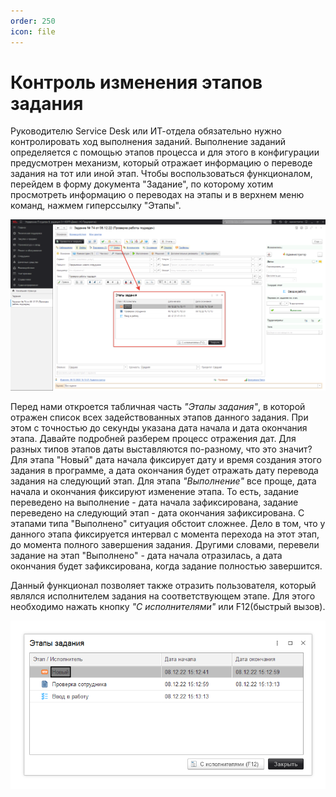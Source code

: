 ```yaml
---
order: 250
icon: file
---
```


# Контроль изменения этапов задания

Руководителю Service Desk или ИТ-отдела обязательно нужно контролировать ход выполнения заданий. Выполнение заданий определяется с помощью этапов процесса и для этого в конфигурации предусмотрен механизм, который отражает информацию о переводе задания на тот или иной этап. Чтобы воспользоваться функционалом, перейдем в форму документа "Задание", по которому хотим просмотреть информацию о переводах на этапы и в верхнем меню команд, нажмем гиперссылку "Этапы". 

![01_КонтрольИзмененияЭтаповЗадания](static/01_КонтрольИзмененияЭтаповЗадания.png)

Перед нами откроется табличная часть *"Этапы задания"*, в которой отражен список всех задействованных этапов данного задания. При этом с точностью до секунды указана дата начала и дата окончания этапа. Давайте подробней разберем процесс отражения дат. Для разных типов этапов даты выставляются по-разному, что это значит? Для этапа "Новый" дата начала фиксирует дату и время создания этого задания в программе, а дата окончания будет отражать дату перевода задания на следующий этап. Для этапа *"Выполнение"* все проще, дата начала и окончания фиксируют изменение этапа. То есть, задание переведено на выполнение - дата начала зафиксирована, задание переведено на следующий этап - дата окончания зафиксирована. С этапами типа "Выполнено" ситуация обстоит сложнее. Дело в том, что у данного этапа фиксируется интервал с момента перехода на этот этап, до момента полного завершения задания. Другими словами, перевели задание на этап "Выполнено" - дата начала отразилась, а дата окончания будет зафиксирована, когда задание полностью завершится.  

Данный функционал позволяет также отразить пользователя, который являлся исполнителем задания на соответствующем этапе. Для этого необходимо нажать кнопку *"С исполнителями"* или F12(быстрый вызов).

![02_КонтрольИзмененияЭтаповЗадания](static/02_КонтрольИзмененияЭтаповЗадания.png)
